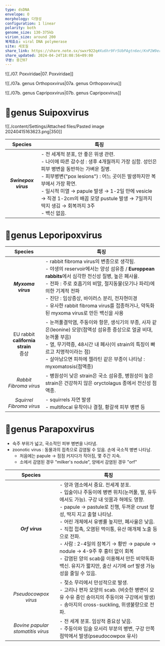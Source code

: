 ```yaml
---
type: dsDNA
envelope: O
morphology: 다형성
configuration: 1 linear
polarity: both
genome_size: 130-375kb
virion_size: around 200
복제효소: viral DNA polymerase
site: 세포질
share_link: https://share.note.sx/swxr922q#Xu6hr9Fr5UbPAgtn6ec/KnP2W9erkNvllsXQ9w1k8qc
share_updated: 2024-04-24T18:08:56+09:00
구분: 중간07
---
```

![[./07. Poxviridae|07. Poxviridae]]


![[./07a. genus Orthopoxvirus|07a. genus Orthopoxvirus]]

![[./07b. genus Capripoxvirus|07b. genus Capripoxvirus]]

# 🧬genus Suipoxvirus
![[./content/Settings/Attached files/Pasted image 20240415163623.png|350]]

|       Species        | 특징                                                                                                                                                                                                                                              |
| :------------------: | ----------------------------------------------------------------------------------------------------------------------------------------------------------------------------------------------------------------------------------------------- |
| ***Swinepox virus*** | - 전 세계적 분포, 안 좋은 위생 관련.<br>- 나이에 따른 감수성 : 생후 4개월까지 가장 심함. 성인은 피부 병변을 동반하는 가벼운 질병.<br>- 피부병변("pox lesions") : 어느 곳이든 발생하지만 복부에서 가장 확연.<br>- 일시적 미열 → papule 발생 → 1-2일 만에 vesicle → 직경 1-2cm의 배꼽 모양 pustule 발생 → 7일까지 딱지 생김 → 회복까지 3주<br>- 백신 없음. |
# 🧬genus Leporipoxvirus
|                 Species                  | 특징                                                                                                                                                                                                                                                           |
| :--------------------------------------: | ------------------------------------------------------------------------------------------------------------------------------------------------------------------------------------------------------------------------------------------------------------ |
|            ***Myxoma virus***            | - rabbit fibroma virus의 변종으로 생각됨.<br>- 야생의 reservoir에서는 양성 섬유종 / **Europpean rabbits**에서 심각한 전신성 질병, 높은 폐사율.<br>- 전파 : 주로 호흡기의 비말, 절지동물(모기나 파리)에 의한 기계적 전파<br>- 진단 : 임상증상, 바이러스 분리, 전자현미경<br>- 유사한 rabbit fibroma virus를 접종하거나, 약독화된 myxoma virus로 만든 백신을 사용 |
| EU rabbit<br>**california strain**<br>증상 | - 눈꺼풀결막염, 주둥이와 항문, 생식기의 부종, 사자 같은(leonine) 모양(점액성 섬유종 증상으로 얼굴 비대, 눈꺼풀 부음)<br>- 열, 무기력증, 48시간 내 폐사(이 strain의 특징이 빠르고 치명적이라는 점)<br>- 살아남으면 피하에 젤라틴 같은 부종이 나타남 : myxomatosis(점액종)                                                                               |
|          *Rabbit Fibroma virus*          | - 병원성이 낮은 strain은 국소 섬유종, 병원성이 높은 strain은 건강하지 않은 oryctolagus 종에서 전신성 점액종.                                                                                                                                                                                   |
|         *Squirrel Fibroma virus*         | - squirrels 자연 발생<br>- multifocal 유착이나 결절, 황갈색 피부 병변 등                                                                                                                                                                                                       |

# 🧬genus Parapoxvirus
- 숙주 부위가 넓고, 국소적인 피부 병변을 나타냄.
- zoonotic virus : 동물과의 접촉으로 감염될 수 있음. 손에 국소적 병변 나타남.
	- 처음에는 papule → 점점 커지다가 작아짐, 몇 주간 지속.
	- 소에서 감염된 경우 "milker's nodule", 양에서 감염된 경우 "orf"

|              Species              | 특징                                                                                                                                                                                                                                                                                                                                               |
| :-------------------------------: | ------------------------------------------------------------------------------------------------------------------------------------------------------------------------------------------------------------------------------------------------------------------------------------------------------------------------------------------------ |
|          ***Orf virus***          | - 양과 염소에서 중요. 전세계 분포.<br>- 입술이나 주둥이에 병변 위치(눈꺼풀, 발, 유두에서도 가능). 구강 내 잇몸과 혀에도 영향.<br>- papule → pastule로 진행, 두꺼운 crust 형성, 딱지 지고 출혈 나타남.<br>- 어린 개체에서 유병률 높지만, 폐사율은 낮음.<br>- 직접 접촉, 오염된 먹이통, 유산 매개체 노출 등으로 전파.<br>- 사람 : 2-4일의 잠복기 → 황반 → papule → nodule → 4-9주 후 흉터 없이 회복<br>- 감염된 양의 scab을 이용해서 만든 비약독화 백신. 유지가 짧지만, 출산 시기에 orf 발생 가능성을 줄일 수 있음. |
|       *Pseudocowpox virus*        | - 젖소 무리에서 만성적으로 발생.<br>- 고리나 편자 모양의 scab. (비슷한 병변이 모유 수유 중인 송아지의 주둥이와 구강에서 발생)<br>- 송아지의 cross-suckling, 위생불량으로 전파.                                                                                                                                                                                                                              |
| *Bovine papular stomatitis virus* | - 전 세계 분포. 임상적 중요성 낮음.<br>- 주둥이와 입술 모서리 부분의 병변, 구강 안쪽 점막에서 발생(pseudocowpox 유사)                                                                                                                                                                                                                                                                   |
